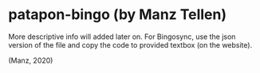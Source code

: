 # patapon-bingo (by Manz Tellen)

More descriptive info will added later on.
For Bingosync, use the json version of the file and copy the code to provided textbox (on the website).

(Manz, 2020)
